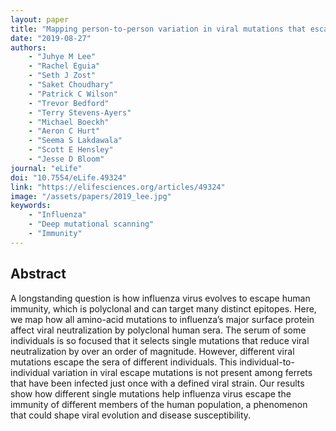 ```yaml
---
layout: paper
title: "Mapping person-to-person variation in viral mutations that escape polyclonal serum targeting influenza hemagglutinin"
date: "2019-08-27"
authors: 
    - "Juhye M Lee"
    - "Rachel Eguia"
    - "Seth J Zost"
    - "Saket Choudhary"
    - "Patrick C Wilson"
    - "Trevor Bedford"
    - "Terry Stevens-Ayers"
    - "Michael Boeckh"
    - "Aeron C Hurt"
    - "Seema S Lakdawala"
    - "Scott E Hensley"
    - "Jesse D Bloom"
journal: "eLife"
doi: "10.7554/eLife.49324"
link: "https://elifesciences.org/articles/49324"
image: "/assets/papers/2019_lee.jpg"
keywords:
    - "Influenza"
    - "Deep mutational scanning"
    - "Immunity"
---
```


## Abstract

A longstanding question is how influenza virus evolves to escape human immunity, which is polyclonal and can target many distinct epitopes. Here, we map how all amino-acid mutations to influenza’s major surface protein affect viral neutralization by polyclonal human sera. The serum of some individuals is so focused that it selects single mutations that reduce viral neutralization by over an order of magnitude. However, different viral mutations escape the sera of different individuals. This individual-to-individual variation in viral escape mutations is not present among ferrets that have been infected just once with a defined viral strain. Our results show how different single mutations help influenza virus escape the immunity of different members of the human population, a phenomenon that could shape viral evolution and disease susceptibility.
